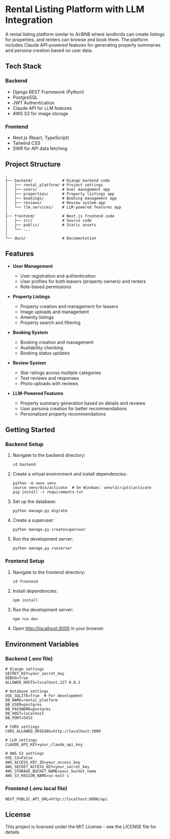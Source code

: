 # Rental Listing Platform with LLM Integration

A rental listing platform similar to AirBNB where landlords can create listings for properties, and renters can browse and book them. The platform includes Claude API-powered features for generating property summaries and persona creation based on user data.

## Tech Stack

### Backend
- Django REST Framework (Python)
- PostgreSQL
- JWT Authentication
- Claude API for LLM features
- AWS S3 for image storage

### Frontend
- Next.js (React, TypeScript)
- Tailwind CSS
- SWR for API data fetching

## Project Structure

```
.
├── backend/             # Django backend code
│   ├── rental_platform/ # Project settings
│   ├── users/           # User management app
│   ├── properties/      # Property listings app
│   ├── bookings/        # Booking management app
│   ├── reviews/         # Review system app
│   └── llm_services/    # LLM-powered features app
│
├── frontend/            # Next.js frontend code
│   ├── src/             # Source code
│   ├── public/          # Static assets
│   └── ...
│
└── docs/                # Documentation
```

## Features

- **User Management**
  - User registration and authentication
  - User profiles for both leasers (property owners) and renters
  - Role-based permissions

- **Property Listings**
  - Property creation and management for leasers
  - Image uploads and management
  - Amenity listings
  - Property search and filtering

- **Booking System**
  - Booking creation and management
  - Availability checking
  - Booking status updates

- **Review System**
  - Star ratings across multiple categories
  - Text reviews and responses
  - Photo uploads with reviews

- **LLM-Powered Features**
  - Property summary generation based on details and reviews
  - User persona creation for better recommendations
  - Personalized property recommendations

## Getting Started

### Backend Setup

1. Navigate to the backend directory:
   ```
   cd backend
   ```

2. Create a virtual environment and install dependencies:
   ```
   python -m venv venv
   source venv/bin/activate  # On Windows: venv\Scripts\activate
   pip install -r requirements.txt
   ```

3. Set up the database:
   ```
   python manage.py migrate
   ```

4. Create a superuser:
   ```
   python manage.py createsuperuser
   ```

5. Run the development server:
   ```
   python manage.py runserver
   ```

### Frontend Setup

1. Navigate to the frontend directory:
   ```
   cd frontend
   ```

2. Install dependencies:
   ```
   npm install
   ```

3. Run the development server:
   ```
   npm run dev
   ```

4. Open [http://localhost:3000](http://localhost:3000) in your browser.

## Environment Variables

### Backend (.env file)

```
# Django settings
SECRET_KEY=your_secret_key
DEBUG=True
ALLOWED_HOSTS=localhost,127.0.0.1

# Database settings
USE_SQLITE=True  # For development
DB_NAME=rental_platform
DB_USER=postgres
DB_PASSWORD=postgres
DB_HOST=localhost
DB_PORT=5432

# CORS settings
CORS_ALLOWED_ORIGINS=http://localhost:3000

# LLM settings
CLAUDE_API_KEY=your_claude_api_key

# AWS S3 settings
USE_S3=False
AWS_ACCESS_KEY_ID=your_access_key
AWS_SECRET_ACCESS_KEY=your_secret_key
AWS_STORAGE_BUCKET_NAME=your_bucket_name
AWS_S3_REGION_NAME=us-east-1
```

### Frontend (.env.local file)

```
NEXT_PUBLIC_API_URL=http://localhost:8000/api
```

## License

This project is licensed under the MIT License - see the LICENSE file for details.
